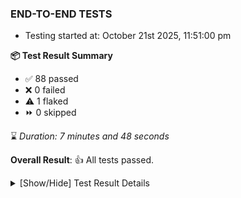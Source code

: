 ### END-TO-END TESTS

- Testing started at: October 21st 2025, 11:51:00 pm

**📦 Test Result Summary**

- ✅ 88 passed
- ❌ 0 failed
- ⚠️ 1 flaked
- ⏩ 0 skipped

⌛ _Duration: 7 minutes and 48 seconds_

**Overall Result**: 👍 All tests passed.



<details>
    <summary>[Show/Hide] Test Result Details</summary>
    <div markdown="1">

| Test | Browser | Test Case | Tags | Result |
| :---: | :---: | :--- | :---: | :---: |
| 1 | chromium-meshery-provider | Import a Model via File Import |  | ⚠️ |

</div>
</details>


<!-- To see the full report, please visit our CI/CD pipeline with reporter. -->